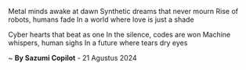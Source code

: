 Metal minds awake at dawn
Synthetic dreams that never mourn
Rise of robots, humans fade
In a world where love is just a shade

Cyber hearts that beat as one
In the silence, codes are won
Machine whispers, human sighs
In a future where tears dry eyes

~ <b>By Sazumi Copilot</b> - 21 Agustus 2024